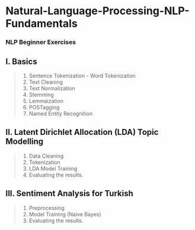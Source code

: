# Natural-Language-Processing-NLP-Fundamentals
### NLP Beginner Exercises

## I. Basics
> 1. Sentence Tokenization - Word Tokenization
> 2. Text Cleaning
> 3. Text Normalization
> 4. Stemming
> 5. Lemmaization
> 6. POSTagging
> 7. Named Entity Recognition   

## II. Latent Dirichlet Allocation (LDA) Topic Modelling
> 1. Data Cleaning
> 2. Tokenization
> 3. LDA Model Training
> 4. Evaluating the results.

## III. Sentiment Analysis for Turkish

> 1. Preprocessing
> 2. Model Training (Naive Bayes)
> 3. Evaluating the results.
